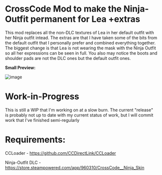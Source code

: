 # CrossCode Mod to make the Ninja-Outfit permanent for Lea +extras
This mod replaces all the non-DLC textures of Lea in her default outfit with her Ninja outfit intead. The extras are that I have taken some of the bits from the default outfit that I personally prefer and combined everything together. The biggest change is that Lea is not wearing the mask with the Ninja Outfit so all her expressions can be seen in full. You also may notice the boots and shoulder pads are not the DLC ones but the default outfit ones.

**Small Preview:**

![image](https://github.com/bidaumm/ccmod-lea-is-ninja/assets/30007328/1afdc6e8-04ee-4bd0-91ba-9a68a9d769bd)


# Work-in-Progress #

This is still a WIP that I'm working on at a slow burn. The current "release" is probably not up to date with my current status of work, but I will commit work that I've finished semi-regularly  

# Requirements: #
CCLoader - https://github.com/CCDirectLink/CCLoader

Ninja-Outfit DLC - https://store.steampowered.com/app/960310/CrossCode__Ninja_Skin
